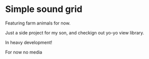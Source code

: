 # Simple sound grid

Featuring farm animals for now.

Just a side project for my son, and checkign out yo-yo view library.

In heavy development!

For now no media
